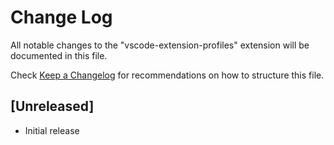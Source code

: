 # Change Log

All notable changes to the "vscode-extension-profiles" extension will be documented in this file.

Check [Keep a Changelog](http://keepachangelog.com/) for recommendations on how to structure this file.

## [Unreleased]

- Initial release
